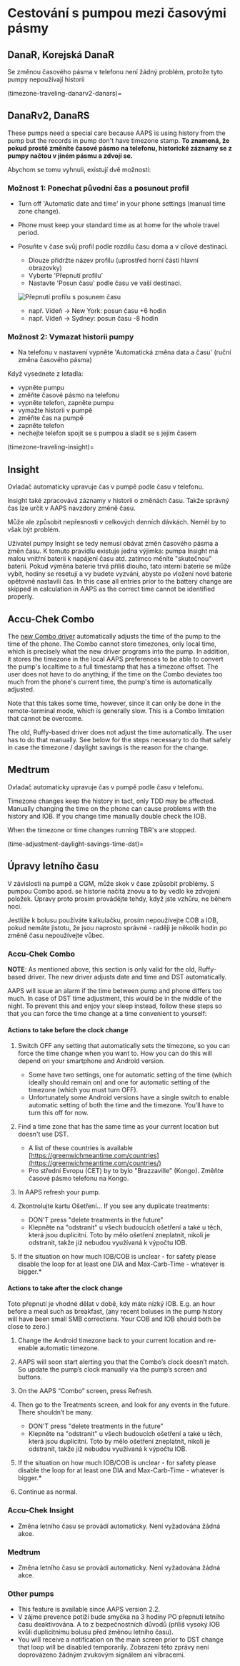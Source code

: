 # Cestování s pumpou mezi časovými pásmy

## DanaR, Korejská DanaR

Se změnou časového pásma v telefonu není žádný problém, protože tyto pumpy nepoužívají historii

(timezone-traveling-danarv2-danars)=

## DanaRv2, DanaRS

These pumps need a special care because AAPS is using history from the pump but the records in pump don't have timezone stamp. **To znamená, že pokud prostě změníte časové pásmo na telefonu, historické záznamy se z pumpy načtou v jiném pásmu a zdvojí se.**

Abychom se tomu vyhnuli, existují dvě možnosti:

### Možnost 1: Ponechat původní čas a posunout profil

* Turn off 'Automatic date and time' in your phone settings (manual time zone change).

* Phone must keep your standard time as at home for the whole travel period.

* Posuňte v čase svůj profil podle rozdílu času doma a v cílové destinaci.
   
   * Dlouze přidržte název profilu (uprostřed horní části hlavní obrazovky)
   * Vyberte 'Přepnutí profilu'
   * Nastavte 'Posun času' podle času ve vaší destinaci.
   
   ![Přepnutí profilu s posunem času](../images/ProfileSwitchTimeShift2.png)
   
   * např. Vídeň -> New York: posun času +6 hodin
   * např. Vídeň -> Sydney: posun času -8 hodin

### Možnost 2: Vymazat historii pumpy

* Na telefonu v nastavení vypněte 'Automatická změna data a času' (ruční změna časového pásma)

Když vysednete z letadla:

* vypněte pumpu
* změňte časové pásmo na telefonu
* vypněte telefon, zapněte pumpu
* vymažte historii v pumpě
* změňte čas na pumpě
* zapněte telefon
* nechejte telefon spojit se s pumpou a sladit se s jejím časem

(timezone-traveling-insight)=

## Insight

Ovladač automaticky upravuje čas v pumpě podle času v telefonu.

Insight také zpracovává záznamy v historii o změnách času. Takže správný čas lze určit v AAPS navzdory změně času.

Může ale způsobit nepřesnosti v celkových denních dávkách. Neměl by to však být problém.

Uživatel pumpy Insight se tedy nemusí obávat změn časového pásma a změn času. K tomuto pravidlu existuje jedna výjimka: pumpa Insight má malou vnitřní baterii k napájení času atd. zatímco měníte "skutečnou" baterii. Pokud výměna baterie trvá příliš dlouho, tato interní baterie se může vybít, hodiny se resetují a vy budete vyzváni, abyste po vložení nové baterie opětovně nastavili čas. In this case all entries prior to the battery change are skipped in calculation in AAPS as the correct time cannot be identified properly.

## Accu-Chek Combo

The [new Combo driver](../CompatiblePumps/Accu-Chek-Combo-Pump-v2.md) automatically adjusts the time of the pump to the time of the phone. The Combo cannot store timezones, only local time, which is precisely what the new driver programs into the pump. In addition, it stores the timezone in the local AAPS preferences to be able to convert the pump's localtime to a full timestamp that has a timezone offset. The user does not have to do anything; if the time on the Combo deviates too much from the phone's current time, the pump's time is automatically adjusted.

Note that this takes some time, however, since it can only be done in the remote-terminal mode, which is generally slow. This is a Combo limitation that cannot be overcome.

The old, Ruffy-based driver does not adjust the time automatically. The user has to do that manually. See below for the steps necessary to do that safely in case the timezone / daylight savings is the reason for the change.

## Medtrum

Ovladač automaticky upravuje čas v pumpě podle času v telefonu.

Timezone changes keep the history in tact, only TDD may be affected. Manually changing the time on the phone can cause problems with the history and IOB. If you change time manually double check the IOB.

When the timezone or time changes running TBR's are stopped.

(time-adjustment-daylight-savings-time-dst)=

## Úpravy letního času

V závislosti na pumpě a CGM, může skok v čase způsobit problémy. S pumpou Combo apod. se historie načítá znovu a to by vedlo ke zdvojení položek. Úpravy proto prosím provádějte tehdy, když jste vzhůru, ne během noci.

Jestliže k bolusu používáte kalkulačku, prosím nepoužívejte COB a IOB, pokud nemáte jistotu, že jsou naprosto správné - raději je několik hodin po změně času nepoužívejte vůbec.

### Accu-Chek Combo

**NOTE**: As mentioned above, this section is only valid for the old, Ruffy-based driver. The new driver adjusts date and time and DST automatically.

AAPS will issue an alarm if the time between pump and phone differs too much. In case of DST time adjustment, this would be in the middle of the night. To prevent this and enjoy your sleep instead, follow these steps so that you can force the time change at a time convenient to yourself:

#### Actions to take before the clock change

1. Switch OFF any setting that automatically sets the timezone, so you can force the time change when you want to. How you can do this will depend on your smartphone and Android version.
   
   * Some have two settings, one for automatic setting of the time (which ideally should remain on) and one for automatic setting of the timezone (which you must turn OFF).
   * Unfortunately some Android versions have a single switch to enable automatic setting of both the time and the timezone. You’ll have to turn this off for now.

2. Find a time zone that has the same time as your current location but doesn't use DST.
   
   * A list of these countries is available [https://greenwichmeantime.com/countries](https://greenwichmeantime.com/countries/)
   * Pro střední Evropu (CET) by to bylo "Brazzaville" (Kongo). Změňte časové pásmo telefonu na Kongo.

3. In AAPS refresh your pump.

4. Zkontrolujte kartu Ošetření... If you see any duplicate treatments:
   
   * DON'T press "delete treatments in the future"
   * Klepněte na "odstranit" u všech budoucích ošetření a také u těch, která jsou duplicitní. Toto by mělo ošetření zneplatnit, nikoli je odstranit, takže již nebudou využívaná k výpočtu IOB.

5. If the situation on how much IOB/COB is unclear - for safety please disable the loop for at least one DIA and Max-Carb-Time - whatever is bigger.*

#### Actions to take after the clock change

Toto přepnutí je vhodné dělat v době, kdy máte nízký IOB. E.g. an hour before a meal such as breakfast, (any recent boluses in the pump history will have been small SMB corrections. Your COB and IOB should both be close to zero.)

1. Change the Android timezone back to your current location and re-enable automatic timezone.
2. AAPS will soon start alerting you that the Combo’s clock doesn’t match. So update the pump’s clock manually via the pump’s screen and buttons.
3. On the AAPS “Combo” screen, press Refresh.
4. Then go to the Treatments screen, and look for any events in the future. There shouldn’t be many.
   
   * DON'T press "delete treatments in the future"
   * Klepněte na "odstranit" u všech budoucích ošetření a také u těch, která jsou duplicitní. Toto by mělo ošetření zneplatnit, nikoli je odstranit, takže již nebudou využívaná k výpočtu IOB.

5. If the situation on how much IOB/COB is unclear - for safety please disable the loop for at least one DIA and Max-Carb-Time - whatever is bigger.*

6. Continue as normal.

### Accu-Chek Insight

* Změna letního času se provádí automaticky. Není vyžadována žádná akce.

### Medtrum

* Změna letního času se provádí automaticky. Není vyžadována žádná akce.

### Other pumps

* This feature is available since AAPS version 2.2.
* V zájme prevence potíží bude smyčka na 3 hodiny PO přepnutí letního času deaktivována. A to z bezpečnostních důvodů (příliš vysoký IOB kvůli duplicitnímu bolusu před změnou letního času).
* You will receive a notification on the main screen prior to DST change that loop will be disabled temporarily. Zobrazení této zprávy není doprovázeno žádným zvukovým signálem ani vibracemi.